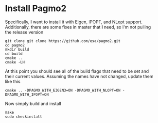 # Install Pagmo2

Specifically, I want to install it with Eigen, IPOPT, and NLopt support. Additionally, there are some fixes in master that I need, so I'm not pulling the release version

```
git clone git clone https://github.com/esa/pagmo2.git
cd pagmo2
mkdir build
cd build
cmake ..
cmake -LH
```

At this point you should see all of the build flags that need to be set and their current values. Assuming the names have not changed, update them like this

```
cmake .. -DPAGMO_WITH_EIGEN3=ON -DPAGMO_WITH_NLOPT=ON -DPAGMO_WITH_IPOPT=ON

```

Now simply build and install

```
make
sudo checkinstall
```



